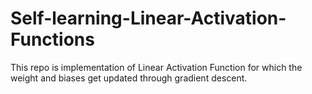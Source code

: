 # Self-learning-Linear-Activation-Functions
This repo is implementation of Linear Activation Function for which the weight and biases get updated through gradient descent.
